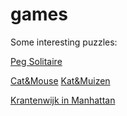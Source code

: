 # games
Some interesting puzzles:

[Peg Solitaire](https://en.wikipedia.org/wiki/Peg_solitaire)

[Cat&Mouse](https://puzzle.dse.nl/complex/index_us.html#cat_mouse)
[Kat&Muizen](https://nl.wikipedia.org/wiki/Kat_en_Muizen)

[Krantenwijk in Manhattan](https://deelder.home.xs4all.nl/puzzel.html)
